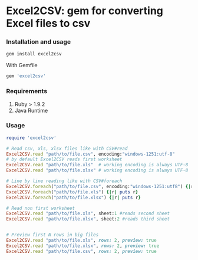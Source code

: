 # Excel2CSV: gem for converting Excel files to csv

### Installation and usage

``` ruby
gem install excel2csv
```

With Gemfile

``` ruby
gem 'excel2csv'
```

### Requirements

1. Ruby > 1.9.2
2. Java Runtime

### Usage

``` ruby
require 'excel2csv'

# Read csv, xls, xlsx files like with CSV#read
Excel2CSV.read "path/to/file.csv", encoding:"windows-1251:utf-8"
# by default Excel2CSV reads first worksheet
Excel2CSV.read "path/to/file.xls"  # working encoding is always UTF-8
Excel2CSV.read "path/to/file.xlsx" # working encoding is always UTF-8

# Line by line reading like with CSV#foreach
Excel2CSV.foreach("path/to/file.csv", encoding:"windows-1251:utf8") {|r| puts r}
Excel2CSV.foreach("path/to/file.xls") {|r| puts r}
Excel2CSV.foreach("path/to/file.xlsx") {|r| puts r}

# Read non first worksheet
Excel2CSV.read "path/to/file.xls", sheet:1 #reads second sheet 
Excel2CSV.read "path/to/file.xlsx", sheet:2 #reads third sheet


# Preview first N rows in big files
Excel2CSV.read "path/to/file.xls", rows: 2, preview: true
Excel2CSV.read "path/to/file.xlsx", rows: 2, preview: true
Excel2CSV.read "path/to/file.csv", rows: 2, preview: true
```